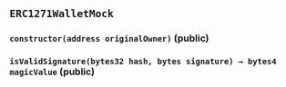 ## `ERC1271WalletMock`






### `constructor(address originalOwner)` (public)





### `isValidSignature(bytes32 hash, bytes signature) → bytes4 magicValue` (public)








